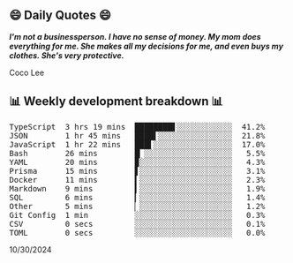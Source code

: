 ## 😄 Daily Quotes 😄

_**I'm not a businessperson. I have no sense of money. My mom does everything for me. She makes all my decisions for me, and even buys my clothes. She's very protective.**_

Coco Lee



## 📊 Weekly development breakdown 📊

<pre>TypeScript  3 hrs 19 mins  ████████▋░░░░░░░░░░░░  41.2%
JSON        1 hr 45 mins   ████▌░░░░░░░░░░░░░░░░  21.8%
JavaScript  1 hr 22 mins   ███▌░░░░░░░░░░░░░░░░░  17.0%
Bash        26 mins        █▏░░░░░░░░░░░░░░░░░░░   5.5%
YAML        20 mins        ▉░░░░░░░░░░░░░░░░░░░░   4.3%
Prisma      15 mins        ▋░░░░░░░░░░░░░░░░░░░░   3.1%
Docker      11 mins        ▍░░░░░░░░░░░░░░░░░░░░   2.3%
Markdown    9 mins         ▍░░░░░░░░░░░░░░░░░░░░   1.9%
SQL         6 mins         ▎░░░░░░░░░░░░░░░░░░░░   1.4%
Other       5 mins         ▏░░░░░░░░░░░░░░░░░░░░   1.2%
Git Config  1 min          ░░░░░░░░░░░░░░░░░░░░░   0.3%
CSV         0 secs         ░░░░░░░░░░░░░░░░░░░░░   0.1%
TOML        0 secs         ░░░░░░░░░░░░░░░░░░░░░   0.0%</pre>

10/30/2024
